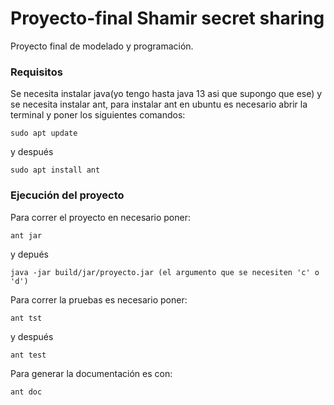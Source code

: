 # Proyecto-final Shamir secret sharing

Proyecto final de modelado y programación.

### Requisitos

Se necesita instalar java(yo tengo hasta java 13 asi que supongo que ese) y se necesita instalar ant, para
instalar ant en ubuntu es necesario abrir la terminal y poner los siguientes comandos:

```
sudo apt update
```
y después
```
sudo apt install ant
```

### Ejecución del proyecto

Para correr el proyecto en necesario poner:

```
ant jar
```
y depués
```
java -jar build/jar/proyecto.jar (el argumento que se necesiten 'c' o 'd') 
```

Para correr la pruebas es necesario poner:

```
ant tst
```
y después
```
ant test
```
Para generar la documentación es con:

```
ant doc
```
